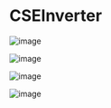 # CSEInverter
![image](https://github.com/AtomJon/CSEInverter/assets/61199529/e78b7c0a-4ecb-4d5e-b39b-ada9ccf2e5b7)

![image](https://github.com/AtomJon/CSEInverter/assets/61199529/8ff1f834-237b-4b8d-8bb7-4896a6591d55)

![image](https://github.com/AtomJon/CSEInverter/assets/61199529/c57d2b85-f5b9-4541-a0a5-b125cec81059)


![image](https://github.com/AtomJon/CSEInverter/assets/61199529/377752d3-820f-4655-8f66-b19ac7ca41c5)
